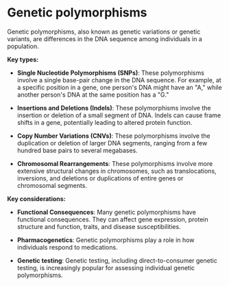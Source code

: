 # Genetic polymorphisms

Genetic polymorphisms, also known as genetic variations or genetic variants, are differences in the DNA sequence among individuals in a population.

**Key types:**

* **Single Nucleotide Polymorphisms (SNPs)**: These polymorphisms involve a single base-pair change in the DNA sequence. For example, at a specific position in a gene, one person's DNA might have an "A," while another person's DNA at the same position has a "G."

* **Insertions and Deletions (Indels)**: These polymorphisms involve the insertion or deletion of a small segment of DNA. Indels can cause frame shifts in a gene, potentially leading to altered protein function.

* **Copy Number Variations (CNVs)**: These polymorphisms involve the duplication or deletion of larger DNA segments, ranging from a few hundred base pairs to several megabases.

* **Chromosomal Rearrangements**: These polymorphisms involve more extensive structural changes in chromosomes, such as translocations, inversions, and deletions or duplications of entire genes or chromosomal segments.

**Key considerations:**

* **Functional Consequences**: Many genetic polymorphisms have functional consequences. They can affect gene expression, protein structure and function, traits, and disease susceptibilities.

* **Pharmacogenetics**: Genetic polymorphisms play a role in how individuals respond to medications.

* **Genetic testing**: Genetic testing, including direct-to-consumer genetic testing, is increasingly popular for assessing individual genetic polymorphisms.
